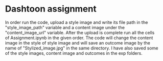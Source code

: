 # Dashtoon assignment

In order run the code, upload a style image and write its file path in the "style_image_path" variable and a content image under the "content_image_url" variable. After the upload is complete run all the cells of Assignment.ipynb in the given order. The code will change the content image in the style of style image and will save an outcome image by the name of "Stylized_image.jpg" in the same directory. I have also saved some of the style images, content image and outcomes in the exp folders. 
